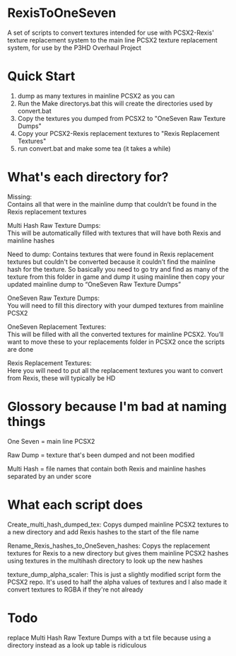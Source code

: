 # RexisToOneSeven 
A set of scripts to convert textures intended for use with PCSX2-Rexis' texture replacement system to the main line PCSX2 texture replacement system, for use by the P3HD Overhaul Project 

# Quick Start 
1) dump as many textures in mainline PCSX2 as you can 
2) Run the Make directorys.bat this will create the directories used by convert.bat 
3) Copy the textures you dumped from PCSX2 to "OneSeven Raw Texture Dumps" 
4) Copy your PCSX2-Rexis replacement textures to "Rexis Replacement Textures" 
5) run convert.bat and make some tea (it takes a while) 
  
# What's each directory for?
Missing:   
Contains all that were in the mainline dump that couldn’t be found in the Rexis replacement textures 

Multi Hash Raw Texture Dumps:   
This will be automatically filled with textures that will have both Rexis and mainline hashes 

Need to dump: 
Contains textures that were found in Rexis replacement textures but couldn't be converted because it couldn’t find the mainline hash for the texture. So basically you need to go try and find  as many of the texture from this folder in game and dump it using mainline then copy your updated mainline dump to “OneSeven Raw Texture Dumps” 

OneSeven Raw Texture Dumps:   
You will need to fill this directory with your dumped textures from mainline PCSX2 

OneSeven Replacement Textures:   
This will be filled with all the converted textures for mainline PCSX2. You’ll want to move these to your replacements folder in PCSX2 once the scripts are done 

Rexis Replacement Textures:   
Here you will need to put all the replacement textures you want to convert from Rexis, these will typically be HD 

# Glossory because I'm bad at naming things 
One Seven = main line PCSX2 

Raw Dump = texture that's been dumped and not been modified 

Multi Hash = file names that contain both Rexis and mainline hashes separated by an under score 
  

# What each script does 
Create_multi_hash_dumped_tex: 
Copys dumped mainline PCSX2 textures to a new directory and add Rexis hashes to the start of the file name 
  

Rename_Rexis_hashes_to_OneSeven_hashes: 
Copys the replacement textures for Rexis to a new directory but gives them mainline PCSX2 hashes using textures in the multihash directory to look up the new hashes 
  

texture_dump_alpha_scaler: 
This is just a slightly modified script form the PCSX2 repo. It's used to half the alpha values of textures and I also made it convert textures to RGBA if they're not already 
  

# Todo 
replace Multi Hash Raw Texture Dumps with a txt file because using a directory instead as a look up table is ridiculous 
